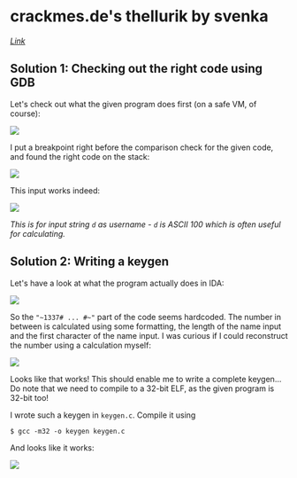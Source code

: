 # crackmes.de's thellurik by svenka

*[Link](https://crackmes.one/crackme/5ab77f5333c5d40ad448c119)*

## Solution 1: Checking out the right code using GDB

Let's check out what the given program does first (on a safe VM, of course):

![](https://i.imgur.com/gmlZxsQ.png)

I put a breakpoint right before the comparison check for the given code, and found the right code on the stack:

![](https://imgur.com/wjiDGTh.png)

This input works indeed:

![](https://i.imgur.com/rwusalO.png)

*This is for input string `d` as username - `d` is ASCII 100 which is often useful for calculating.*

## Solution 2: Writing a keygen

Let's have a look at what the program actually does in IDA:

![](https://i.imgur.com/tIrlyD3.png)

So the `"~1337# ... #~"` part of the code seems hardcoded. The number in between is calculated using some formatting, the length of the name input and the first character of the name input. I was curious if I could reconstruct the number using a calculation myself:

![](https://i.imgur.com/GSYFJWG.png)

Looks like that works! This should enable me to write a complete keygen... Do note that we need to compile to a 32-bit ELF, as the given program is 32-bit too!

I wrote such a keygen in `keygen.c`. Compile it using

```
$ gcc -m32 -o keygen keygen.c
```

And looks like it works:

![](https://imgur.com/C7ssB5i.png)
